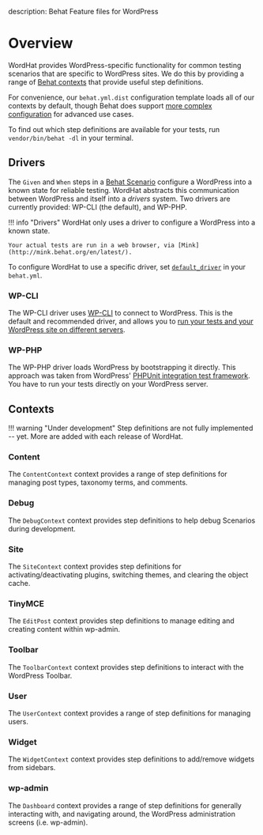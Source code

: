 description: Behat Feature files for WordPress
# Overview

WordHat provides WordPress-specific functionality for common testing scenarios that are specific to WordPress sites. We do this by providing a range of [Behat contexts](/getting-started/behat-intro.md#contexts) that provide useful step definitions.

For convenience, our `behat.yml.dist` configuration template loads all of our contexts by default, though Behat does support [more complex configuration](http://behat.org/en/latest/user_guide/configuration/suites.html) for advanced use cases.

To find out which step definitions are available for your tests, run `vendor/bin/behat -dl` in your terminal.


## Drivers

The `Given` and `When` steps in a [Behat Scenario](/getting-started/behat-intro.md#scenarios) configure a WordPress into a known state for reliable testing. WordHat abstracts this communication between WordPress and itself into a *drivers* system. Two drivers are currently provided: WP-CLI (the default), and WP-PHP.

!!! info "Drivers"
    WordHat only uses a driver to configure a WordPress into a known state.

    Your actual tests are run in a web browser, via [Mink](http://mink.behat.org/en/latest/).

To configure WordHat to use a specific driver, set [`default_driver`](/configuration/settings.md) in your `behat.yml`.

### WP-CLI

The WP-CLI driver uses [WP-CLI](https://wp-cli.org) to connect to WordPress.
This is the default and recommended driver, and allows you to [run your tests and your WordPress site on different servers](https://make.wordpress.org/cli/handbook/running-commands-remotely/).

### WP-PHP

The WP-PHP driver loads WordPress by bootstrapping it directly. This approach was taken from WordPress' [PHPUnit integration test framework](https://make.wordpress.org/core/handbook/testing/automated-testing/phpunit/). You have to run your tests directly on your WordPress server.


## Contexts

!!! warning "Under development"
    Step definitions are not fully implemented -- yet. More are added with each release of WordHat.

### Content

The `ContentContext` context provides a range of step definitions for managing post types, taxonomy terms, and comments.

### Debug

The `DebugContext` context provides step definitions to help debug Scenarios during development.

### Site

The `SiteContext` context provides step definitions for activating/deactivating plugins, switching themes, and clearing the object cache.

### TinyMCE

The `EditPost` context provides step definitions to manage editing and creating content within wp-admin.

### Toolbar

The `ToolbarContext` context provides step definitions to interact with the WordPress Toolbar.

### User

The `UserContext` context provides a range of step definitions for managing users.

### Widget

The `WidgetContext` context provides step definitions to add/remove widgets from sidebars.

### wp-admin

The `Dashboard` context provides a range of step definitions for generally interacting with, and navigating around, the WordPress administration screens (i.e. wp-admin).
